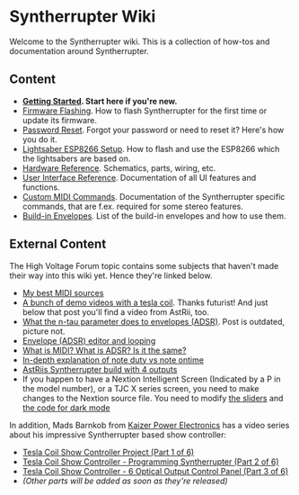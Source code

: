 # Syntherrupter Wiki

Welcome to the Syntherrupter wiki. This is a collection of how-tos and documentation around Syntherrupter. 

## Content

* **[Getting Started](Getting%20Started.md#readme). Start here if you're new.** 
* [Firmware Flashing](Firmware%20Flashing.md#readme). How to flash Syntherrupter for the first time or update its firmware.
* [Password Reset](Password%20Reset.md#readme). Forgot your password or need to reset it? Here's how you do it.
* [Lightsaber ESP8266 Setup](Lightsaber%20ESP8266%20Setup.md#readme). How to flash and use the ESP8266 which the lightsabers are based on.
* [Hardware Reference](HW/README.md#readme). Schematics, parts, wiring, etc.
* [User Interface Reference](UI/README.md#readme). Documentation of all UI features and functions.
* [Custom MIDI Commands](Custom%20MIDI%20Commands.md#readme). Documentation of the Syntherrupter specific commands, that are f.ex. required for some stereo features.
* [Build-in Envelopes](Envelopes.md#readme). List of the build-in envelopes and how to use them.

## External Content

The High Voltage Forum topic contains some subjects that haven't made their way into this wiki yet. Hence they're linked below. 

* [My best MIDI sources](https://highvoltageforum.net/index.php?topic=1020.msg8661#msg8661)
* [A bunch of demo videos with a tesla coil](https://highvoltageforum.net/index.php?topic=1020.msg9299#msg9299). Thanks futurist! And just below that post you'll find a video from AstRii, too.
* [What the n-tau parameter does to envelopes (ADSR)](https://highvoltageforum.net/index.php?topic=1020.msg8850#msg8850). Post is outdated, picture not.
* [Envelope (ADSR) editor and looping](https://highvoltageforum.net/index.php?topic=1020.msg9082#msg9082)
* [What is MIDI? What is ADSR? Is it the same?](https://highvoltageforum.net/index.php?topic=1020.msg9120#msg9120)
* [In-depth explanation of note duty vs note ontime](https://highvoltageforum.net/index.php?topic=1020.msg8564#msg8564)
* [AstRiis Syntherrupter build with 4 outputs](https://highvoltageforum.net/index.php?topic=1267.msg9292#msg9292)
* If you happen to have a Nextion Intelligent Screen (Indicated by a P in the model number), or a TJC X series screen, you need to make changes to the Nextion source file. You need to modify [the sliders](https://highvoltageforum.net/index.php?topic=1020.msg9670#msg9670) and [the code for dark mode](https://highvoltageforum.net/index.php?topic=1020.msg9682#msg9682)

In addition, Mads Barnkob from [Kaizer Power Electronics](https://kaizerpowerelectronics.dk/) has a video series about his impressive Syntherrupter based show controller:

* [Tesla Coil Show Controller Project (Part 1 of 6)](https://www.youtube.com/watch?v=Ad2129sZv6w)
* [Tesla Coil Show Controller - Programming Syntherrupter (Part 2 of 6)](https://www.youtube.com/watch?v=jQZj8DPNvJg)
* [Tesla Coil Show Controller - 6 Optical Output Control Panel (Part 3 of 6)](https://www.youtube.com/watch?v=DCFt82_SrNI)
* *(Other parts will be added as soon as they're released)*

